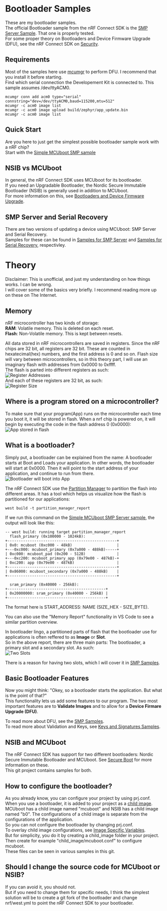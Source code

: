 # Bootloader Samples
These are my bootloader samples.  
The official Bootloader sample from the nRF Connect SDK is the [SMP Server Sample](https://developer.nordicsemi.com/nRF_Connect_SDK/doc/2.1.0/zephyr/samples/subsys/mgmt/mcumgr/smp_svr/README.html). That one is properly tested.  
For some proper theory on Bootloaders and Device Firmware Upgrade (DFU), see the nRF Connect SDK on [Security](https://developer.nordicsemi.com/nRF_Connect_SDK/doc/2.1.0/nrf/security_chapter.html).

## Requirements
Most of the samples here use [mcumgr](https://developer.nordicsemi.com/nRF_Connect_SDK/doc/2.1.0/zephyr/services/device_mgmt/mcumgr.html) to perform DFU. I recommend that you install it before starting.  
Find which serial connection the Developement Kit is connected to. This sample assumes /dev/ttyACM0.  
```
mcumgr conn add acm0 type="serial" connstring="dev=/dev/ttyACM0,baud=115200,mtu=512"
mcumgr -c acm0 image list
mcumgr -c acm0 image upload build/zephyr/app_update.bin
mcumgr -c acm0 image list
```

## Quick Start
Are you here to just get the simplest possible bootloader sample work with a nRF chip?  
Start with the [Simple MCUboot SMP sample](smp/mcuboot_smp/)

## NSIB vs MCUboot
In general, the nRF Connect SDK uses MCUboot for its bootloader.  
If you need an Upgradable Bootloader, the Nordic Secure Immutable Bootloader (NSIB) is generally used in addition to MCUboot.  
For more information on this, see [Bootloaders and Device Firmware Upgrade](https://developer.nordicsemi.com/nRF_Connect_SDK/doc/2.1.0/nrf/app_bootloaders.html#app-bootloaders).

## SMP Server and Serial Recovery
There are two versions of updating a device using MCUboot: SMP Server and Serial Recovery.  
Samples for these can be found in [Samples for SMP Server](smp/) and [Samples for Serial Recovery](serial_recovery/), respectivley.

# Theory
Disclaimer: This is unofficial, and just my understanding on how things works. I can be wrong.  
I will cover some of the basics very briefly. I recommend reading more up on these on The Internet.

## Memory
nRF microcontroller has two kinds of storage:  
**RAM**: Volatile memory. This is deleted on each reset.  
**Flash**: Non-Volatile memory. This is kept between resets.  

All data stored in nRF microcontrollers are saved in registers. Since the nRF chips are 32 bit, all registers are 32 bit. These are counted in hexatecimal(hex) numbers, and the first address is 0 and so on. Flash size will vary between microcontrollers, so in this theory part, I will use an imaginary flash with addresses from 0x0000 to 0xffff.  
The flash is parted into different registers as such:  
![Register Addresses](../.images/flash_addresses.png)  
And each of these registers are 32 bit, as such:  
![Register Size](../.images/register_size.png)

## Where is a program stored on a microcontroller?
To make sure that your program(App) runs on the microcontroller each time you boot it, it will be stored in flash.
When a nrf chip is powered on, it will begin by executing the code in the flash address 0 (0x0000):  
![App stored in flash](../.images/flash_app.png)

## What is a bootloader?
Simply put, a bootloader can be explained from the name: A bootloader starts at Boot and Loads your application. 
In other words, the bootloader will start at 0x0000. Then it will point to the start address of your application, and continue to run from there.  
![Bootloader will boot into App](../.images/flash_boot_into_app.png)

The nRF Connect SDK use the [Partition Manager](https://developer.nordicsemi.com/nRF_Connect_SDK/doc/latest/nrf/scripts/partition_manager/partition_manager.html) to partition the flash into different areas. It has a tool which helps us visualize how the flash is partitioned for our applications:
```
west build -t partition_manager_report
```
If we run this command on the [Simple MCUboot SMP Server sample](smp/mcuboot_smp), the output will look like this:
```
-- west build: running target partition_manager_report
  flash_primary (0x100000 - 1024kB): 
+-------------------------------------------------+
| 0x0: mcuboot (0xc000 - 48kB)                    |
+---0xc000: mcuboot_primary (0x7a000 - 488kB)-----+
| 0xc000: mcuboot_pad (0x200 - 512B)              |
+---0xc200: mcuboot_primary_app (0x79e00 - 487kB)-+
| 0xc200: app (0x79e00 - 487kB)                   |
+-------------------------------------------------+
| 0x86000: mcuboot_secondary (0x7a000 - 488kB)    |
+-------------------------------------------------+

  sram_primary (0x40000 - 256kB): 
+--------------------------------------------+
| 0x20000000: sram_primary (0x40000 - 256kB) |
+--------------------------------------------+
```
The format here is START\_ADDRESS: NAME (SIZE_HEX - SIZE_BYTE). 

You can also use the "Memory Report" functionality in VS Code to see a similar partition overview.

In bootloader lingo, a partitioned parts of flash that the bootloader use for applications is often reffered to as **Image** or **Slot**.  
So in the above report, there are three main parts: The bootloader, a primary slot and a secondary slot. As such:  
![Two Slots](../.images/two_slots.png)

There is a reason for having two slots, which I will cover it in [SMP Samples](./smp).

## Basic Bootloader Features
Now you might think: "Okey, so a bootloader starts the application. But what is the point of that?"  
This functionality lets us add some features to our program. The two most important features are to **Validate Images** and to allow for a **Device Firmare Upgrade (DFU)**.

To read more about DFU, see the [SMP Samples](./smp).  
To read more about Validation and Keys, see [Keys and Signatures Samples](./keys_and_signatures).

## NSIB and MCUboot
The nRF Connect SDK has support for two different bootloaders: Nordic Secure Immutable Bootloader and MCUboot. See [Secure Boot](https://developer.nordicsemi.com/nRF_Connect_SDK/doc/latest/nrf/security_chapter.html#secure-boot) for more information on these.  
This git project contains samples for both.

## How to configure the bootloader?
As you already know, you can configure your project by using prj.conf.  
When you use a bootloader, it is added to your project as a [child image](https://developer.nordicsemi.com/nRF_Connect_SDK/doc/2.1.0/nrf/ug_multi_image.html).  
MCUboot has a child image named "mcuboot" and NSIB has a child image named "b0".
The configurations of a child image is separate from the configurations of the application.  
So you can not configure the bootloader by changing prj.conf.  
To overlay child image configurations, see [Image Specific Variables](https://developer.nordicsemi.com/nRF_Connect_SDK/doc/latest/nrf/ug_multi_image.html#image-specific-variables).  
But for simplicity, you do it by creating a child\_image folder in your project. Then create for example "child\_image/mcuboot.conf" to configure mcuboot.  
These files can be seen in various samples in this git.

## Should I change the source code for MCUboot or NSIB?
If you can avoid it, you should not.  
But if you need to change them for specific needs, I think the simplest solution will be to create a git fork of the bootloader and change nrf/west.yml to point the nRF Connect SDK to your bootloader.
